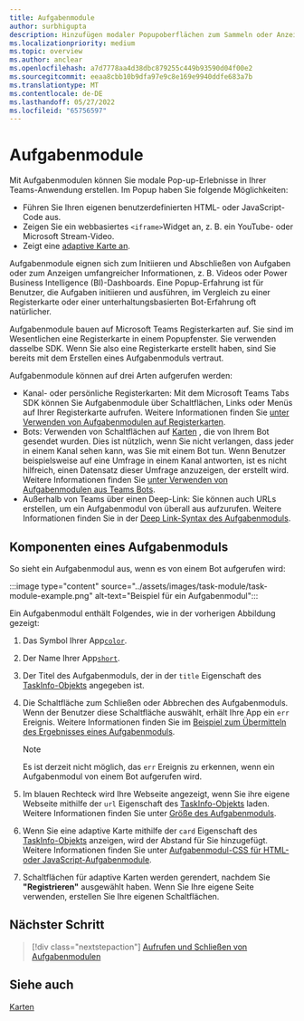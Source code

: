 ```yaml
---
title: Aufgabenmodule
author: surbhigupta
description: Hinzufügen modaler Popupoberflächen zum Sammeln oder Anzeigen von Informationen für Ihre Benutzer aus Ihren Microsoft Teams-Apps
ms.localizationpriority: medium
ms.topic: overview
ms.author: anclear
ms.openlocfilehash: a7d7778aa4d38dbc879255c449b93590d04f00e2
ms.sourcegitcommit: eeaa8cbb10b9dfa97e9c8e169e9940ddfe683a7b
ms.translationtype: MT
ms.contentlocale: de-DE
ms.lasthandoff: 05/27/2022
ms.locfileid: "65756597"
---
```

# <a name="task-modules"></a>Aufgabenmodule

Mit Aufgabenmodulen können Sie modale Pop-up-Erlebnisse in Ihrer Teams-Anwendung erstellen. Im Popup haben Sie folgende Möglichkeiten:

* Führen Sie Ihren eigenen benutzerdefinierten HTML- oder JavaScript-Code aus.
* Zeigen Sie ein webbasiertes `<iframe>`Widget an, z. B. ein YouTube- oder Microsoft Stream-Video.
* Zeigt eine [adaptive Karte an](/adaptive-cards/).

Aufgabenmodule eignen sich zum Initiieren und Abschließen von Aufgaben oder zum Anzeigen umfangreicher Informationen, z. B. Videos oder Power Business Intelligence (BI)-Dashboards. Eine Popup-Erfahrung ist für Benutzer, die Aufgaben initiieren und ausführen, im Vergleich zu einer Registerkarte oder einer unterhaltungsbasierten Bot-Erfahrung oft natürlicher.

Aufgabenmodule bauen auf Microsoft Teams Registerkarten auf. Sie sind im Wesentlichen eine Registerkarte in einem Popupfenster. Sie verwenden dasselbe SDK. Wenn Sie also eine Registerkarte erstellt haben, sind Sie bereits mit dem Erstellen eines Aufgabenmoduls vertraut.

Aufgabenmodule können auf drei Arten aufgerufen werden:

* Kanal- oder persönliche Registerkarten: Mit dem Microsoft Teams Tabs SDK können Sie Aufgabenmodule über Schaltflächen, Links oder Menüs auf Ihrer Registerkarte aufrufen. Weitere Informationen finden Sie [unter Verwenden von Aufgabenmodulen auf Registerkarten](~/task-modules-and-cards/task-modules/task-modules-tabs.md).
* Bots: Verwenden von Schaltflächen auf [Karten](~/task-modules-and-cards/cards/cards-reference.md) , die von Ihrem Bot gesendet wurden. Dies ist nützlich, wenn Sie nicht verlangen, dass jeder in einem Kanal sehen kann, was Sie mit einem Bot tun. Wenn Benutzer beispielsweise auf eine Umfrage in einem Kanal antworten, ist es nicht hilfreich, einen Datensatz dieser Umfrage anzuzeigen, der erstellt wird. Weitere Informationen finden Sie [unter Verwenden von Aufgabenmodulen aus Teams Bots](~/task-modules-and-cards/task-modules/task-modules-bots.md).
* Außerhalb von Teams über einen Deep-Link: Sie können auch URLs erstellen, um ein Aufgabenmodul von überall aus aufzurufen. Weitere Informationen finden Sie in der [Deep Link-Syntax des Aufgabenmoduls](~/task-modules-and-cards/task-modules/invoking-task-modules.md#task-module-deep-link-syntax).

## <a name="components-of-a-task-module"></a>Komponenten eines Aufgabenmoduls

So sieht ein Aufgabenmodul aus, wenn es von einem Bot aufgerufen wird:

:::image type="content" source="../assets/images/task-module/task-module-example.png" alt-text="Beispiel für ein Aufgabenmodul":::

Ein Aufgabenmodul enthält Folgendes, wie in der vorherigen Abbildung gezeigt:

1. Das Symbol Ihrer App[`color`](~/resources/schema/manifest-schema.md#icons).
2. Der Name Ihrer App[`short`](~/resources/schema/manifest-schema.md#name).
3. Der Titel des Aufgabenmoduls, der in der `title` Eigenschaft des [TaskInfo-Objekts](~/task-modules-and-cards/task-modules/invoking-task-modules.md#the-taskinfo-object) angegeben ist.
4. Die Schaltfläche zum Schließen oder Abbrechen des Aufgabenmoduls. Wenn der Benutzer diese Schaltfläche auswählt, erhält Ihre App ein `err` Ereignis. Weitere Informationen finden Sie im [Beispiel zum Übermitteln des Ergebnisses eines Aufgabenmoduls](~/task-modules-and-cards/task-modules/task-modules-tabs.md#example-of-submitting-the-result-of-a-task-module).

    > [!NOTE]
    > Es ist derzeit nicht möglich, das `err` Ereignis zu erkennen, wenn ein Aufgabenmodul von einem Bot aufgerufen wird.

5. Im blauen Rechteck wird Ihre Webseite angezeigt, wenn Sie ihre eigene Webseite mithilfe der `url` Eigenschaft des [TaskInfo-Objekts](~/task-modules-and-cards/task-modules/invoking-task-modules.md#the-taskinfo-object) laden. Weitere Informationen finden Sie unter [Größe des Aufgabenmoduls](~/task-modules-and-cards/task-modules/invoking-task-modules.md#task-module-sizing).
6. Wenn Sie eine adaptive Karte mithilfe der `card` Eigenschaft des [TaskInfo-Objekts](~/task-modules-and-cards/task-modules/invoking-task-modules.md#the-taskinfo-object) anzeigen, wird der Abstand für Sie hinzugefügt. Weitere Informationen finden Sie unter [Aufgabenmodul-CSS für HTML- oder JavaScript-Aufgabenmodule](~/task-modules-and-cards/task-modules/invoking-task-modules.md#task-module-css-for-html-or-javascript-task-modules).
7. Schaltflächen für adaptive Karten werden gerendert, nachdem Sie **"Registrieren"** ausgewählt haben. Wenn Sie Ihre eigene Seite verwenden, erstellen Sie Ihre eigenen Schaltflächen.

## <a name="next-step"></a>Nächster Schritt

> [!div class="nextstepaction"]
> [Aufrufen und Schließen von Aufgabenmodulen](~/task-modules-and-cards/task-modules/invoking-task-modules.md)

## <a name="see-also"></a>Siehe auch

[Karten](~/task-modules-and-cards/what-are-cards.md)
